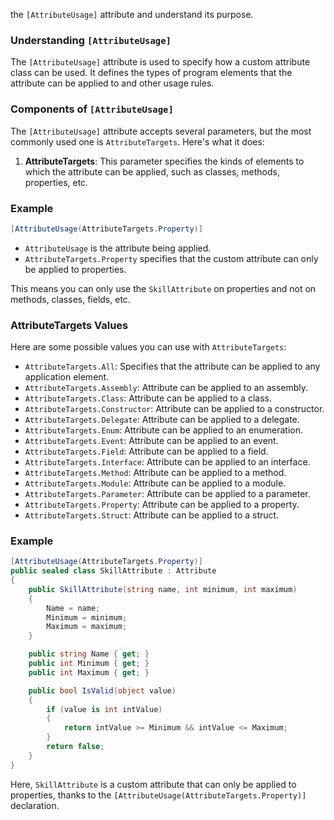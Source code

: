 the `[AttributeUsage]` attribute and understand its purpose.

### Understanding `[AttributeUsage]`

The `[AttributeUsage]` attribute is used to specify how a custom attribute class can be used. It defines the types of program elements that the attribute can be applied to and other usage rules.

### Components of `[AttributeUsage]`

The `[AttributeUsage]` attribute accepts several parameters, but the most commonly used one is `AttributeTargets`. Here's what it does:

1. **AttributeTargets**: This parameter specifies the kinds of elements to which the attribute can be applied, such as classes, methods, properties, etc. 

### Example 

```csharp
[AttributeUsage(AttributeTargets.Property)]
```

- `AttributeUsage` is the attribute being applied.
- `AttributeTargets.Property` specifies that the custom attribute can only be applied to properties.

This means you can only use the `SkillAttribute` on properties and not on methods, classes, fields, etc.

### AttributeTargets Values

Here are some possible values you can use with `AttributeTargets`:

- `AttributeTargets.All`: Specifies that the attribute can be applied to any application element.
- `AttributeTargets.Assembly`: Attribute can be applied to an assembly.
- `AttributeTargets.Class`: Attribute can be applied to a class.
- `AttributeTargets.Constructor`: Attribute can be applied to a constructor.
- `AttributeTargets.Delegate`: Attribute can be applied to a delegate.
- `AttributeTargets.Enum`: Attribute can be applied to an enumeration.
- `AttributeTargets.Event`: Attribute can be applied to an event.
- `AttributeTargets.Field`: Attribute can be applied to a field.
- `AttributeTargets.Interface`: Attribute can be applied to an interface.
- `AttributeTargets.Method`: Attribute can be applied to a method.
- `AttributeTargets.Module`: Attribute can be applied to a module.
- `AttributeTargets.Parameter`: Attribute can be applied to a parameter.
- `AttributeTargets.Property`: Attribute can be applied to a property.
- `AttributeTargets.Struct`: Attribute can be applied to a struct.

### Example

```csharp
[AttributeUsage(AttributeTargets.Property)]
public sealed class SkillAttribute : Attribute
{
    public SkillAttribute(string name, int minimum, int maximum)
    {
        Name = name;
        Minimum = minimum;
        Maximum = maximum;
    }

    public string Name { get; }
    public int Minimum { get; }
    public int Maximum { get; }

    public bool IsValid(object value)
    {
        if (value is int intValue)
        {
            return intValue >= Minimum && intValue <= Maximum;
        }
        return false;
    }
}
```

Here, `SkillAttribute` is a custom attribute that can only be applied to properties, thanks to the `[AttributeUsage(AttributeTargets.Property)]` declaration.

